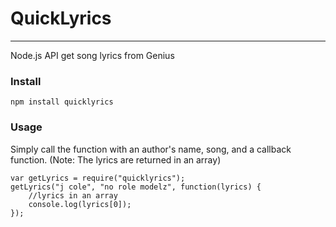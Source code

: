 # QuickLyrics
---
Node.js API get song lyrics from Genius

### Install
`npm install quicklyrics`

### Usage
Simply call the function with an author's name, song, and a callback function.
(Note: The lyrics are returned in an array)
```
var getLyrics = require("quicklyrics");
getLyrics("j cole", "no role modelz", function(lyrics) {
    //lyrics in an array
    console.log(lyrics[0]);
});
```

